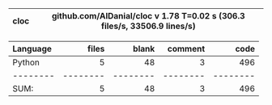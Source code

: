 cloc|github.com/AlDanial/cloc v 1.78  T=0.02 s (306.3 files/s, 33506.9 lines/s)
--- | ---

Language|files|blank|comment|code
:-------|-------:|-------:|-------:|-------:
Python|5|48|3|496
--------|--------|--------|--------|--------
SUM:|5|48|3|496
